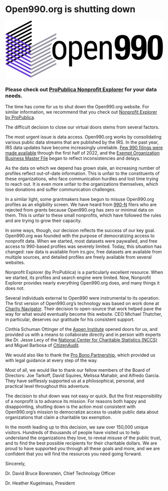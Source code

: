 # Open990.org is shutting down

![Logo](logo.svg)

### Please check out [ProPublica Nonprofit Explorer](https://projects.propublica.org/nonprofits/) for your data needs.

The time has come for us to shut down the Open990.org website. For similar information, we recommend that you check out [Nonprofit Explorer by ProPublica](https://projects.propublica.org/nonprofits/).

The difficult decision to close our virtual doors stems from several factors.

The most urgent issue is data access. Open990.org works by consolidating various public data streams that are published by the IRS. In the past year, IRS data updates have become increasingly unreliable. [Few 990 filings were made available](https://www.irs.gov/charities-non-profits/form-990-series-downloads) through the first half of 2022, and the [Exempt Organization Business Master File](https://www.irs.gov/charities-non-profits/exempt-organizations-business-master-file-extract-eo-bmf) began to reflect inconsistencies and delays. 

As the data on which we depend has grown stale, an increasing number of profiles reflect out-of-date information. This is unfair to the constituents of these organizations, who face communication hurdles and lost time trying to reach out. It is even more unfair to the organizations themselves, which lose donations and suffer communication challenges.

In a similar light, some grantmakers have begun to misuse Open990.org profiles as an eligibility screen. We have heard from [990-N](https://www.irs.gov/charities-non-profits/annual-electronic-filing-requirement-for-small-exempt-organizations-form-990-n-e-postcard) filers who are rejected from grants because Open990.org has zero or minimal data on them. This is unfair to these small nonprofits, which have followed the rules and are trying to grow their capacity.

In some ways, though, our decision reflects the success of our key goal. Open990.org was founded with the purpose of democratizing access to nonprofit data. When we started, most datasets were paywalled, and free access to 990-based profiles was severely limited. Today, this situation has changed: raw data is available from irs.gov, free datasets are available from multiple sources, and detailed profiles are freely available from several websites. 

Nonprofit Explorer (by ProPublica) is a particularly excellent resource. When we started, its profiles and search engine were limited. Now, Nonprofit Explorer provides nearly everything Open990.org does, and many things it does not.

Several individuals external to Open990 were instrumental to its operation. The first version of Open990.org’s technology was based on work done at [Charity Navigator](https://www.charitynavigator.org/index.cfm?bay=content.view&cpid=8658). Their decision to open-source that work helped pave the way for what would eventually become this website. CEO Michael Thatcher, in particular, deserves our gratitude for his consistent support.

Cinthia Schuman Ottinger of the [Aspen Institute](https://www.aspeninstitute.org/programs/program-on-philanthropy-and-social-innovation-psi-2/) opened doors for us, and provided us with a means to collaborate directly and in person with experts like Dr. Jesse Lecy of the [National Center for Charitable Statistics (NCCS)](https://nccs.urban.org/about) and Miguel Barbosa of [CitizenAudit](https://www.citizenaudit.org/). 

We would also like to thank the [Pro Bono Partnership](https://www.probonopartner.org/), which provided us with legal guidance at every step of the way.

Most of all, we would like to thank our fellow members of the Board of Directors: Joe Tarkoff, David Squires, Melissa Mahabir, and Alfredo Garcia. They have selflessly supported us at a philosophical, personal, and practical level throughout this adventure.

The decision to shut down was not easy or quick. But the first responsibility of a nonprofit is to advance its mission. For reasons both happy and disappointing, shutting down is the action most consistent with Open990.org’s mission to democratize access to usable public data about organizations that claim a charitable tax exemption.

In the month leading up to this decision, we saw over 150,000 unique visitors. Hundreds of thousands of people have visited us to help understand the organizations they love, to reveal misuse of the public trust, and to find the best possible recipients for their charitable dollars. We are proud to have supported you through all these goals and more, and we are confident that you will find the resources you need going forward.

Sincerely,

Dr. David Bruce Borenstein, Chief Technology Officer

Dr. Heather Kugelmass, President
